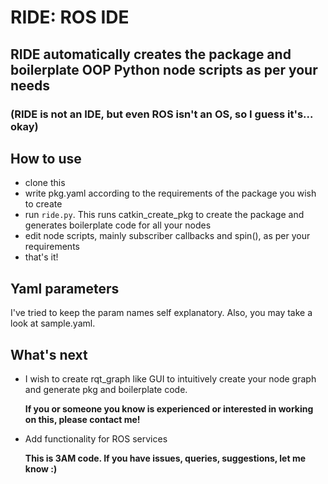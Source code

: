 # RIDE: ROS IDE
## RIDE automatically creates the package and boilerplate OOP Python node scripts as per your needs


### (RIDE is not an IDE, but even ROS isn't an OS, so I guess it's... okay)

## How to use
- clone this
- write pkg.yaml according to the requirements of the package you wish to create
- run ```ride.py```. This runs catkin_create_pkg to create the package and generates boilerplate code for all your nodes
- edit node scripts, mainly subscriber callbacks and spin(), as per your requirements
- that's it!

## Yaml parameters
I've tried to keep the param names self explanatory. Also, you may take a look at sample.yaml.

## What's next
- I wish to create rqt_graph like GUI to intuitively create your node graph and generate pkg and boilerplate code.
 
  **If you or someone you know is experienced or interested in working on this, please contact me!**
- Add functionality for ROS services

  **This is 3AM code. If you have issues, queries, suggestions, let me know :)**
